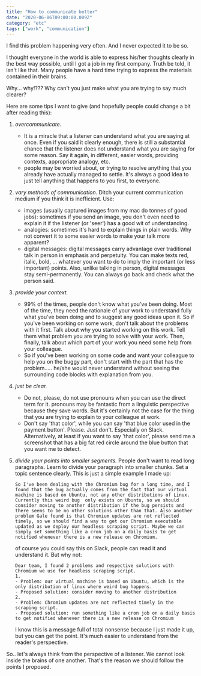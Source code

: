 ```yaml
---
title: "How to communicate better"
date: "2020-06-06T09:00:00.009Z"
category: "etc"
tags: ["work", "communication"]
---
```


I find this problem happening very often. And I never expected it to be so.

I thought everyone in the world is able to express his/her thoughts clearly in the best way possible, until I got a job in my first company. Truth be told, it isn't like that. Many people have a hard time trying to express the materials contained in their brains. 

Why... why!??? Why can't you just make what you are trying to say much clearer?

Here are some tips I want to give (and hopefully people could change a bit after reading this):

1. *overcommunicate.* 
    - It is a miracle that a listener can understand what you are saying at once. Even if you said it clearly enough, there is still a substantial chance that the listener does not understand what you are saying for some reason. Say it again, in different, easier words, providing contexts, appropriate analogy, etc.
    - people may be worried about, or trying to resolve anything that you already have actually managed to settle. It's always a good idea to just tell anything that happens to you first, to everyone.
2. *vary methods of communication.* Ditch your current communication medium if you think it is inefficient. Use:
    - images (usually captured images from my mac do tonnes of good jobs): sometimes if you send an image, you don't even need to explain it if the listener (or 'seer') has a good wit of understanding.
    - analogies: sometimes it's hard to explain things in plain words. Why not convert it to some easier words to make your talk more apparent?
    - digital messages: digital messages carry advantage over traditional talk in person in emphasis and perpetuity. You can make texts red, italic, bold, ... whatever you want to do to imply the important (or less important) points. Also, unlike talking in person, digital messages stay semi-permanently. You can always go back and check what the person said.
3. *provide your context.* 
    - 99% of the times, people don't know what you've been doing. Most of the time, they need the rationale of your work to understand fully what you've been doing and to suggest any good ideas upon it. So if you've been working on some work, don't talk about the problems with it first. Talk about why you started working on this work. Tell them what problem you are trying to solve with your work. Then, finally, talk about which part of your work you need some help from your colleague.
    - So if you've been working on some code and want your colleague to help you on the buggy part, don't start with the part that has the problem..... he/she would never understand without seeing the surrounding code blocks with explanation from you.
4. *just be clear.* 
    - Do not, please, do not use pronouns when you can use the direct term for it. pronouns may be fantastic from a linguistic perspective because they save words. But it's certainly not the case for the thing that you are trying to explain to your colleague at work.
    - Don't say 'that color', while you can say 'that blue color used in the payment button'. Please. Just don't. Especially on Slack. Alternatively, at least if you want to say 'that color', please send me a screenshot that has a big fat red circle around the blue button that you want me to detect.

5. *divide your points into smaller segments.* People don't want to read long paragraphs. Learn to divide your paragraph into smaller chunks. Set a topic sentence clearly. This is just a simple example I made up:

    ```
    So I've been dealing with the Chromium bug for a long time, and I found that the bug actually comes from the fact that our virtual machine is based on Ubuntu, not any other distributions of Linux. Currently this weird bug  only exists on Ubuntu, so we should consider moving to another distribution if the bug persists and there seems to be no other solutions other than that. Also another problem Gale found is that Chromium updates are not reflected timely, so we should find a way to get our Chromium executable updated as we deploy our headless scraping script. Maybe we can simply set something like a cron job on a daily basis to get notified whenever there is a new release on Chromium.
    ```

    of course you could say this on Slack, people can read it and understand it. But why not:

    ```
    Dear team, I found 2 problems and respective solutions with Chromium we use for headless scraping script. 
    1. 
    - Problem: our virtual machine is based on Ubuntu, which is the only distribution of linux where weird bug happens.
    - Proposed solution: consider moving to another distribution
    2. 
    - Problem: Chromium updates are not reflected timely in the scraping script.
    - Proposed solution: run something like a cron job on a daily basis to get notified whenever there is a new release on Chromium
    ```

    I know this is a message full of total nonsense because I just made it up, but you can get the point. It's much easier to understand from the reader's perspective.

So.. let's always think from the perspective of a listener. We cannot look inside the brains of one another. That's the reason we should follow the points I proposed.
